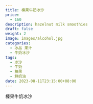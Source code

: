 ```yaml
---
title: 榛果牛奶冰沙
price:
  - 160
description: hazelnut milk smoothies
draft: false
weight: 2
image: images/alcohol.jpg
categories:
  - 冰品 果汁
  - 牛奶冰沙
tags:
  - 冰沙
  - 牛奶
  - 榛果
  - 鮮奶油
date: 2023-08-11T23:15:00+08:00
---
```


 榛果牛奶冰沙
